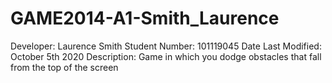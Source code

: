 # GAME2014-A1-Smith_Laurence
Developer:
Laurence Smith
Student Number:
101119045
Date Last Modified: 
October 5th 2020
Description:
Game in which you dodge obstacles that fall from the top of the screen
